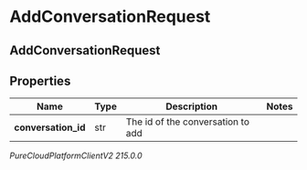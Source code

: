 # AddConversationRequest

## AddConversationRequest

## Properties

|Name | Type | Description | Notes|
|------------ | ------------- | ------------- | -------------|
| **conversation_id** | str | The id of the conversation to add | |



_PureCloudPlatformClientV2 215.0.0_
